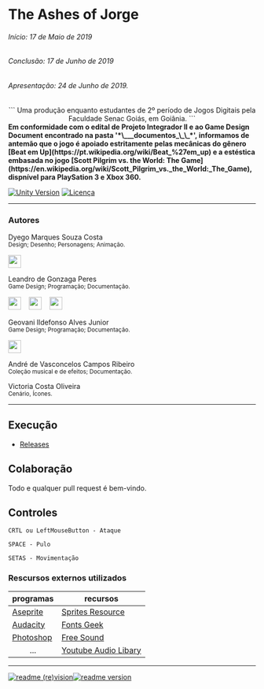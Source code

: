 # The Ashes of Jorge
###### Início: 17 de Maio de 2019
###### Conclusão: 17 de Junho de 2019
###### Apresentação: 24 de Junho de 2019.
<center>
```
Uma produção enquanto estudantes de 2º período de
Jogos Digitais pela Faculdade Senac Goiás, em Goiânia.
```
</center>
<b>Em conformidade com o edital de Projeto Integrador II e ao Game Design Document encontrado na pasta '*\___documentos_\_\_*', informamos de antemão que o jogo é apoiado estritamente pelas mecânicas do gênero [Beat em Up](https://pt.wikipedia.org/wiki/Beat_%27em_up) e a estéstica embasada no jogo [Scott Pilgrim vs. the World: The Game](https://en.wikipedia.org/wiki/Scott_Pilgrim_vs._the_World:_The_Game), dispnível para PlaySation 3 e Xbox 360.</b>

[![Unity Version](https://img.shields.io/badge/Unity-2019.1-green.svg?logo=unity&style=flat-square&colorA=000000)](https://store.unity.com/download?ref=personal) [![Licença](https://img.shields.io/badge/Licença-MIT-blue.svg?style=flat-square)](https://github.com/zschzen/The-ashes-of-Jorge/blob/master/LICENSE)
___

### Autores

Dyego Marques Souza Costa<br/>
<sup>Design; Desenho; Personagens; Animação.</sup>

[<img height="26" width="26" src="https://unpkg.com/simple-icons@1.9.28/icons/instagram.svg"/>](https://www.instagram.com/dydi.arts/)

Leandro de Gonzaga Peres<br/>
<sup>Game Design; Programação; Documentação.</sup>

[<img height="26" width="26" src="https://unpkg.com/simple-icons@1.9.28/icons/instagram.svg"/>](https://www.instagram.com/zschzen)
&nbsp;&nbsp;&nbsp;[<img height="26" width="26" src="https://unpkg.com/simple-icons@1.9.28/icons/wire.svg"/>](@zschzen)
&nbsp;&nbsp;&nbsp;[<img height="26" width="26" src="https://unpkg.com/simple-icons@1.9.28/icons/github.svg"/>](https://github.com/SOHNE/)

Geovani Ildefonso Alves Junior<br/>
<sup>Game Design; Programação; Documentação.</sup>

[<img height="26" width="26" src="https://unpkg.com/simple-icons@1.9.28/icons/instagram.svg" />](https://www.instagram.com/geov4ni/)

André de Vasconcelos Campos Ribeiro<br/>
<sup>Coleção musical e de efeitos; Documentação.</sup>

Victoria Costa Oliveira<br/>
<sup>Cenário, Ícones.</sup>
<hr>
 
## Execução
- [Releases](https://github.com/zschzen/The-ashes-of-Jorge/releases)

## Colaboração
Todo e qualquer pull request é bem-vindo.

## Controles
```
CRTL ou LeftMouseButton - Ataque

SPACE - Pulo

SETAS - Movimentação
```

### Rescursos externos utilizados
| programas | recursos 	|
|---------------------------------------------------------------|----------------------------------------------------------------------------------------------
| [Aseprite](https://www.aseprite.org) 	| [Sprites Resource](https://www.spriters-resource.com/xbox_360/scottpilgrimvstheworldthegame)
| [Audacity](https://www.audacityteam.org) 	| [Fonts Geek](http://fontsgeek.com)
| [Photoshop](https://www.adobe.com/br/products/photoshop.html) 	| [Free Sound](http://freesound.org)                   
| <center>...</center> 	| [Youtube Audio Libary](https://www.youtube.com/audiolibrary/music)
___

[![readme (re)vision](https://img.shields.io/badge/%2F~.-lightgrey.svg?style=flat-square&colorA=808080&colorB=808080)![readme version](https://img.shields.io/badge/17%2F06%2F19--lightgrey.svg?style=flat-square&colorA=000000&colorB=ffffff)](https://works.sohne.com.br)

